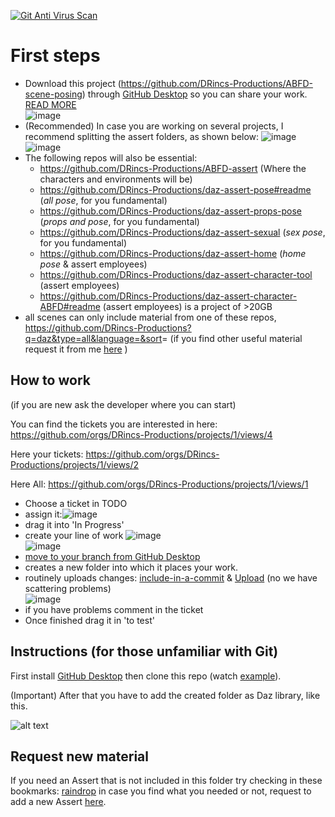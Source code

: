 [![Git Anti Virus Scan](https://github.com/DRincs-Productions/ABFD-scene-posing/actions/workflows/antivirus.yml/badge.svg)](https://github.com/DRincs-Productions/ABFD-scene-posing/actions/workflows/antivirus.yml)

# First steps

* Download this project (https://github.com/DRincs-Productions/ABFD-scene-posing) through [GitHub Desktop](https://desktop.github.com/) so you can share your work. [READ MORE](#Instructions-to-Download)   
 ![image](https://user-images.githubusercontent.com/67595890/188271433-393aeb4d-4044-475e-a702-54077f99e159.png)
* (Recommended) In case you are working on several projects, I recommend splitting the assert folders, as shown below:
 ![image](https://user-images.githubusercontent.com/67595890/187970556-73c7c9a1-7def-4efe-ab4e-24f6a12e0f1e.png)
 ![image](https://user-images.githubusercontent.com/67595890/187970581-617e4ec2-16f1-4527-9665-c03f395c2b9b.png)
* The following repos will also be essential:
  * <https://github.com/DRincs-Productions/ABFD-assert> (Where the characters and environments will be)
  * <https://github.com/DRincs-Productions/daz-assert-pose#readme> (*all pose*, for you fundamental)
  * <https://github.com/DRincs-Productions/daz-assert-props-pose> (*props and pose*, for you fundamental)
  * https://github.com/DRincs-Productions/daz-assert-sexual (*sex pose*, for you fundamental)
  * <https://github.com/DRincs-Productions/daz-assert-home>  (*home pose* & assert employees)
  * <https://github.com/DRincs-Productions/daz-assert-character-tool> (assert employees)
  * <https://github.com/DRincs-Productions/daz-assert-character-ABFD#readme>  (assert employees) is a project of  >20GB
* all scenes can only include material from one of these repos, <https://github.com/DRincs-Productions?q=daz&type=all&language=&sort>= (if you find other useful material request it from me [here](#request-new-material) )


## How to work

(if you are new ask the developer where you can start)

You can find the tickets you are interested in here:
<https://github.com/orgs/DRincs-Productions/projects/1/views/4>

Here your tickets:
<https://github.com/orgs/DRincs-Productions/projects/1/views/2>

Here All:
<https://github.com/orgs/DRincs-Productions/projects/1/views/1>

* Choose a ticket in TODO
* assign it:![image](https://user-images.githubusercontent.com/67595890/187976846-b96bd4fe-2776-40ac-81b4-ceb79805a2ce.png)
* drag it into 'In Progress'
* create your line of work 
  ![image](https://user-images.githubusercontent.com/67595890/188271312-4c007b09-7136-4e2b-94f1-9a09a939acac.png)   
  ![image](https://user-images.githubusercontent.com/67595890/188271522-413624b1-bdf3-4bf2-81c5-2d9a8bef0604.png)
* [move to your branch from GitHub Desktop](https://docs.github.com/en/desktop/contributing-and-collaborating-using-github-desktop/making-changes-in-a-branch/committing-and-reviewing-changes-to-your-project#choosing-a-branch-and-making-changes)
* creates a new folder into which it places your work.
* routinely uploads changes:  [include-in-a-commit](https://docs.github.com/en/desktop/contributing-and-collaborating-using-github-desktop/making-changes-in-a-branch/committing-and-reviewing-changes-to-your-project#selecting-changes-to-include-in-a-commit) & [Upload](https://docs.github.com/en/desktop/contributing-and-collaborating-using-github-desktop/making-changes-in-a-branch/committing-and-reviewing-changes-to-your-project#write-a-commit-message-and-push-your-changes) (no we have scattering problems)   
  ![image](https://user-images.githubusercontent.com/67595890/188271568-135aa7c6-362e-4265-a662-d3d542311e8e.png)
* if you have problems comment in the ticket
* Once finished drag it in 'to test'

## Instructions (for those unfamiliar with Git)

First install [GitHub Desktop](https://desktop.github.com/) then clone this repo (watch [example](https://docs.github.com/en/desktop/contributing-and-collaborating-using-github-desktop/adding-and-cloning-repositories/cloning-a-repository-from-github-to-github-desktop)).

(Important) After that you have to add the created folder as Daz library, like this.

![alt text](https://github.com/DonRP/BBS-3D/blob/master/images/2021-06-052.webp "Daz")

## Request new material

If you need an Assert that is not included in this folder try checking in these bookmarks: [raindrop](https://raindrop.io/drincs)
in case you find what you needed or not, request to add a new Assert [here](https://github.com/DRincs-Productions/daz-assert-posing/issues/new/choose).
